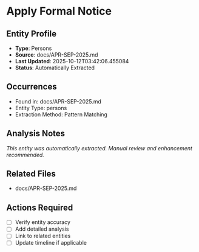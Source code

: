 # Apply Formal Notice

## Entity Profile
- **Type**: Persons
- **Source**: docs/APR-SEP-2025.md
- **Last Updated**: 2025-10-12T03:42:06.455084
- **Status**: Automatically Extracted

## Occurrences
- Found in: docs/APR-SEP-2025.md
- Entity Type: persons
- Extraction Method: Pattern Matching

## Analysis Notes
*This entity was automatically extracted. Manual review and enhancement recommended.*

## Related Files
- docs/APR-SEP-2025.md

## Actions Required
- [ ] Verify entity accuracy
- [ ] Add detailed analysis
- [ ] Link to related entities
- [ ] Update timeline if applicable
